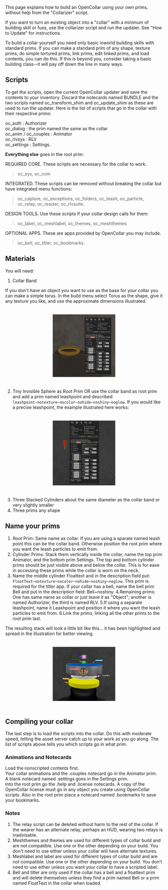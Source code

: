 
This page explains how to build an OpenCollar using your own prims, without help from the "Collarizer" script. 

If you want to turn an existing object into a "collar" with a minimum of building skill or fuss, use the collarizer script and run the updater.  See "How to Update" for instructions.

To build a collar yourself you need only basic inworld building skills with standard prims. If you can make a standard prim of any shape, texture prims, do simple tortured prims, link prims, edit linked prims, and load contents, you can do this.  If this is beyond you, consider taking a basic building class--it will pay off down the line in many ways.  

## Scripts

To get the scripts, open the current OpenCollar updater and save the contents to your inventory.  Discard the notecards named BUNDLE and the two scripts named oc_transform_shim and oc_update_shim as these are used to run the updater.  Here is the list of scripts that go in the collar with their respective prims:  

oc_auth :  Authorizer  
oc_dialog : the prim named the same as the collar    
oc_anim / oc_couples : Animator  
oc_rlvsys : RLV  
oc_settings : Settings.

**Everything else** goes in the root prim: 

REQUIRED CORE.  These scripts are necessary for the collar to work.  
> oc_sys, oc_com  

INTEGRATED. These scripts can be removed without breaking the collar but have integrated menu functions:  
> oc_capture, oc_exceptions, oc_folders, oc_leash, oc_particle, oc_relay, oc_resizer, oc_rlvsuite.  

DESIGN TOOLS. Use these scripts if your collar design calls for them: 
> oc_label, oc_meshlabel, oc_themes, oc_meshthemes  

OPTIONAL APPS.  These are apps provided by OpenCollar you may include. 
> oc_bell, oc_titler, oc_bookmarks. 

## Materials
You will need:
1. Collar Band  

If you don't have an object you want to use as the base for your collar you can make a simple torus.  In the build menu select Torus as the shape, give it any texture you like, and use the approximate dimensions illustrated.

<div style="width: 100%; text-align: center;">
<img src="/static/torus.png" width="200" style="margin: 20px auto;" />
</div>

2. Tiny Invisible Sphere as Root Prim OR use the collar band as root prim and add a prim named leashpoint and described `leashpoint~notexture~nocolor~nohide~noshiny~noglow`.  If you would like a precise leashpoint, the example illustrated here works:

<div style="width: 100%; text-align: center;">
<img src="/static/leashpoint.png" width="200" style="margin: 20px auto;" />
</div>

3. Three Stacked Cylinders about the same diameter as the collar band or very slightly smaller
4. Three prims any shape

## Name your prims
1. Root Prim: Same name as collar.  If you are using a sparate named leash point this can be the collar band. Otherwise position the root prim where you want the leash particles to emit from.
2. Cylinder Prims:  Stack them vertically inside the collar, name the top prim Animator, and the bottom prim Settings. The top and bottom cylinder prims should be just visible above and below the collar. This is for ease in accessing these prims while the collar is worn on the neck.
3. Name the middle cylinder Floattext and in the description field put: `FloatText~notexture~nocolor~nohide~noshiny~noglow`.  This prim is required for the titler app.  If your collar has a bell, name the bell prim Bell and put in the description field: Bell~noshiny.
4.Remaining prims: One has same name as collar or just leave it as "Object"; another is named Authorizer, the third is named RLV.
5.If using a separate leashpoint, name it Leashpoint and position it where you want the leash particles to emit from.
6.Link the prims, linking all the other prims to the root prim last.

The resulting stack will look a little bit like this... it has been highlighted and spread in the illustration for better viewing.

<div style="width: 100%; text-align: center;">
<img src="/static/collar_prims.png" width="200" style="margin: 20px auto;" />
</div>

## Compiling your collar
The last step is to load the scripts into the collar.  Do this with moderate speed, letting the asset server catch up to your work as you go along. The list of scripts above tells you which scripts go in what prim.

### Animations and Notecards

Load the nonscripted contents first.  
Your collar animations and the .couples notecard go in the Animator prim.  
A blank notecard named .settings goes in the Settings prim.  
Into the root prim go the .help and .license notecards.  A copy of the OpenCollar license must go in any object you create using OpenCollar scripts.  Also in the root prim place a notecard named .bookmarks to save your bookmarks.
 
### Notes
1. The relay script can be deleted without harm to the rest of the collar. If the wearer has an alternate relay, perhaps an HUD, wearing two relays is inadvisable.  
2. Meshthemes and themes are used for different types of collar build and are not compatible.  Use one or the other depending on your build. You don't need to use either unless your collar will have alternate textures.  
3. Meshlabel and label are used for different types of collar build and are not compatible.  Use one or the other depending on your build. You don't need to use either unless you want your collar to have a scripted label.  
4. Bell and titler are only used if the collar has a bell and a floattext prim and will delete themselves unless they find a prim named Bell or a prim named FloatText in the collar when loaded.
